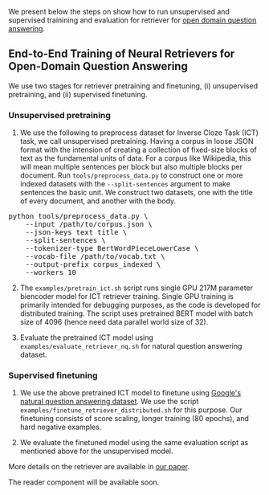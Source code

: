 We present below the steps on show how to run unsupervised and supervised trainining and evaluation for retriever for [open domain question answering](https://arxiv.org/abs/2101.00408).

## End-to-End Training of Neural Retrievers for Open-Domain Question Answering

We use two stages for retriever pretraining and finetuning, (i) unsupervised pretraining, and (ii) supervised finetuning. 

### Unsupervised pretraining
1. We use the following to preprocess dataset for Inverse Cloze Task (ICT) task, we call unsupervised pretraining. Having a corpus in loose JSON format with the intension of creating a collection of fixed-size blocks of text as the fundamental units of data. For a corpus like Wikipedia, this will mean multiple sentences per block but also multiple blocks per document. Run `tools/preprocess_data.py` to construct one or more indexed datasets with the `--split-sentences` argument to make sentences the basic unit. We construct two datasets, one with the title of every document, and another with the body.

<pre>
python tools/preprocess_data.py \
    --input /path/to/corpus.json \
    --json-keys text title \
    --split-sentences \
    --tokenizer-type BertWordPieceLowerCase \
    --vocab-file /path/to/vocab.txt \
    --output-prefix corpus_indexed \
    --workers 10
</pre>

2. The `examples/pretrain_ict.sh` script runs single GPU 217M parameter biencoder model for ICT retriever training. Single GPU training is primarily intended for debugging purposes, as the code is developed for distributed training. The script uses pretrained BERT model with batch size of 4096 (hence need data parallel world size of 32).

3. Evaluate the pretrained ICT model using `examples/evaluate_retriever_nq.sh` for natural question answering dataset.

### Supervised finetuning

1. We use the above pretrained ICT model to finetune using [Google's natural question answering dataset](https://ai.google.com/research/NaturalQuestions/). We use the script `examples/finetune_retriever_distributed.sh` for this purpose. Our finetuning consists of score scaling, longer training (80 epochs), and hard negative examples.

2. We evaluate the finetuned model using the same evaluation script as mentioned above for the unsupervised model.


More details on the retriever are available in [our paper](https://arxiv.org/abs/2101.00408).

The reader component will be available soon.
 
